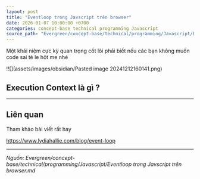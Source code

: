 ```yaml
---
layout: post
title: "Eventloop trong Javscript trên browser"
date: 2026-01-07 10:00:00 +0700
categories: concept-base technical programming Javascript
source_path: "Evergreen/concept-base/technical/programming/Javascript/Eventloop trong Javscript trên browser.md"
---
```

Một khái niệm cực kỳ quan trọng cốt lõi phải biết nếu các bạn không muốn code sai tè le hột me nhé


!![](assets/images/obsidian/Pasted image 20241212160141.png)


## Execution Context là gì ?



---
## Liên quan

Tham khảo bài viết rất hay

https://www.lydiahallie.com/blog/event-loop

---
*Nguồn: Evergreen/concept-base/technical/programming/Javascript/Eventloop trong Javscript trên browser.md*